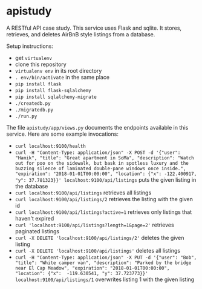 # apistudy
A RESTful API case study. This service uses Flask and sqlite. It stores, retrieves, and deletes AirBnB style listings from a database.

Setup instructions:
* get `virtualenv`
* clone this repository
* `virtualenv env` in its root directory
* `. env/bin/activate` in the same place
* `pip install flask`
* `pip install flask-sqlalchemy`
* `pip install sqlalchemy-migrate`
* `./createdb.py`
* `./migratedb.py`
* `./run.py`

The file `apistudy/app/views.py` documents the endpoints available in this service. Here are some example invocations:
* `curl localhost:9100/health`
* `curl -H "Content-Type: application/json" -X POST -d '{"user": "Hamik", "title": "Great apartment in SoMa", "description": "Watch out for poo on the sidewalk, but bask in spotless luxury and the buzzing silence of laminated double-pane windows once inside.", "expiration": "2018-01-01T00:00:00", "location": {"x": -122.400917, "y": 37.781323}}' localhost:9100/api/listings` puts the given listing in the database
* `curl localhost:9100/api/listings` retrieves all listings
* `curl localhost:9100/api/listings/2` retrieves the listing with the given id
* `curl localhost:9100/api/listings?active=1` retrieves only listings that haven't expired
* `curl 'localhost:9100/api/listings?length=1&page=2'` retrieves paginated listings
* `curl -X DELETE 'localhost:9100/api/listings/2'` deletes the given listing
* `curl -X DELETE 'localhost:9100/api/listings'` deletes all listings
* `curl -H "Content-Type: application/json" -X PUT -d '{"user": "Bob", "title": "White camper van", "description": "Parked by the bridge near El Cap Meadow", "expiration": "2018-01-01T00:00:00", "location": {"x":  -119.630541, "y": 37.723773}}' localhost:9100/api/listings/1` overwrites listing 1 with the given listing
